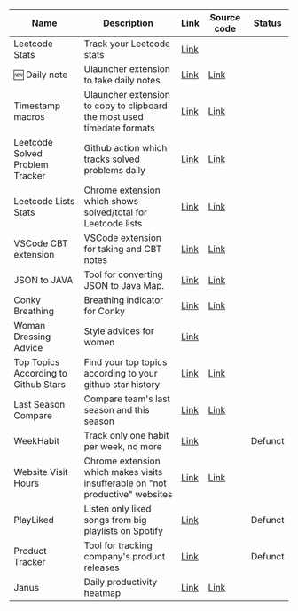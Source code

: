 | Name                                 | Description                                                  | Link                                                         | Source code                                                  | Status  |
| ------------------------------------ | ------------------------------------------------------------ | ------------------------------------------------------------ | ------------------------------------------------------------ | ------- |
| Leetcode Stats                | Track your Leetcode stats                                      | [Link](https://play.google.com/store/apps/details?id=com.nurgasemetey.leetcodestats) |         
| 🆕 Daily note | Ulauncher extension to take daily notes. | [Link](https://ext.ulauncher.io/-/github-nurgasemetey-ulauncher-daily-note) | [Link](https://github.com/nurgasemetey/ulauncher-daily-note) |  |
| Timestamp macros | Ulauncher extension to copy to clipboard the most used timedate formats | [Link](https://ext.ulauncher.io/-/github-nurgasemetey-ulauncher-timestamp-macros) | [Link](https://github.com/nurgasemetey/ulauncher-timestamp-macros) |  |
| Leetcode Solved Problem Tracker | Github action which tracks solved problems daily | [Link](https://github.com/nurgasemetey/leetcode-solved-problem-tracker) | [Link](https://github.com/nurgasemetey/leetcode-solved-problem-tracker) |  |
| Leetcode Lists Stats | Chrome extension which shows solved/total for Leetcode lists | [Link](https://chrome.google.com/webstore/detail/leetcode-list-stats/plpmpjdanlhakphajpkakpleiomfkpmg) | [Link](https://github.com/nurgasemetey/leetcode-list-stats) |  |
| VSCode CBT extension                | VSCode extension for taking and CBT notes                    | [Link](https://marketplace.visualstudio.com/items?itemName=nurgasemetey.vscode-cbt) | [Link](https://github.com/nurgasemetey/vscode-cbt)           |         |
| JSON to JAVA                         | Tool for converting JSON to Java Map.                        | [Link](https://nurgasemetey.com/json-to-java)                | [Link](https://github.com/nurgasemetey/json-to-java)         |         |
| Conky Breathing                      | Breathing indicator for Conky                                | [Link](https://github.com/nurgasemetey/conky-breathing)      | [Link](https://github.com/nurgasemetey/conky-breathing)      |         |
| Woman Dressing Advice                | Style advices for women                                      | [Link](https://play.google.com/store/apps/details?id=com.nurgasemetey.styleapp) |                                                              |         |
| Top Topics According to Github Stars | Find your top topics according to your github star history   | [Link](https://top-topics-by-github-stars.netlify.app)       | [Link](https://github.com/nurgasemetey/top-topics-by-github-stars) |         |
| Last Season Compare                  | Compare team's last season and this season                   | [Link](https://compare-last-season.netlify.app/)             | [Link](https://github.com/nurgasemetey/compare-last-season)  |         |
| WeekHabit                            | Track only one habit per week, no more                       | [Link](https://weekhabit.paraboly.com)                       |                                                              | Defunct |
| Website Visit Hours                  | Chrome extension which makes visits insufferable on "not productive" websites | [Link](https://chrome.google.com/webstore/detail/websitevisithours/adcgbpkopailjabdjcfieknjjgcanhnd) | [Link](https://github.com/nurgasemetey/WebsiteVisitHours)    |         |
| PlayLiked                            | Listen only liked songs from big playlists on Spotify        | [Link](https://playliked.paraboly.com)                       |                                                              | Defunct |
| Product Tracker                      | Tool for tracking company's product releases                 | [Link](https://producttracker.paraboly.com)                  |                                                              | Defunct |
| Janus                                | Daily productivity heatmap                                   | [Link](https://www.nurgasemetey.com/janus/)                  | [Link](https://github.com/nurgasemetey/janus)                |         |

